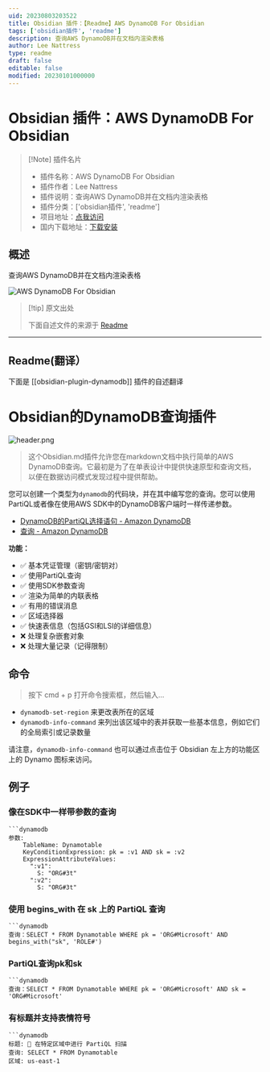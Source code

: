 ```yaml
---
uid: 20230803203522
title: Obsidian 插件：【Readme】AWS DynamoDB For Obsidian
tags: ['obsidian插件', 'readme']
description: 查询AWS DynamoDB并在文档内渲染表格
author: Lee Nattress
type: readme
draft: false
editable: false
modified: 20230101000000
---
```


# Obsidian 插件：AWS DynamoDB For Obsidian

> [!Note] 插件名片
> - 插件名称：AWS DynamoDB For Obsidian
> - 插件作者：Lee Nattress
> - 插件说明：查询AWS DynamoDB并在文档内渲染表格
> - 插件分类：['obsidian插件', 'readme']
> - 项目地址：[点我访问](https://github.com/leenattress/obsidian-plugin-dynamodb)
> - 国内下载地址：[下载安装](https://pkmer.cn/products/plugin/pluginMarket/?obsidian-plugin-dynamodb)

## 概述

查询AWS DynamoDB并在文档内渲染表格

![AWS DynamoDB For Obsidian](https://cdn.pkmer.cn/covers/obsidian-plugin-dynamodb.png!pkmer)

> [!tip] 原文出处
> 
>下面自述文件的来源于 [Readme](https://ghproxy.net/https://raw.githubusercontent.com/leenattress/obsidian-plugin-dynamodb/main/README.md)
> 

---

## Readme(翻译）

下面是 [[obsidian-plugin-dynamodb]] 插件的自述翻译


# Obsidian的DynamoDB查询插件

![header.png](header.png)

> 这个Obsidian.md插件允许您在markdown文档中执行简单的AWS DynamoDB查询。它最初是为了在单表设计中提供快速原型和查询文档，以便在数据访问模式发现过程中提供帮助。

您可以创建一个类型为`dynamodb`的代码块，并在其中编写您的查询。您可以使用PartiQL或者像在使用AWS SDK中的DynamoDB客户端时一样传递参数。

- [DynamoDB的PartiQL选择语句 - Amazon DynamoDB](https://docs.aws.amazon.com/amazondynamodb/latest/developerguide/ql-reference.select.html)
- [查询 - Amazon DynamoDB](https://docs.aws.amazon.com/amazondynamodb/latest/APIReference/API_Query.html)

**功能：**
- ✅ 基本凭证管理（密钥/密钥对）
- ✅ 使用PartiQL查询
- ✅ 使用SDK参数查询
- ✅ 渲染为简单的内联表格
- ✅ 有用的错误消息
- ✅ 区域选择器
- ✅ 快速表信息（包括GSI和LSI的详细信息）
- ❌ 处理复杂嵌套对象
- ❌ 处理大量记录（记得限制）

## 命令

> 按下 cmd + p 打开命令搜索框，然后输入...

- `dynamodb-set-region` 来更改表所在的区域
- `dynamodb-info-command` 来列出该区域中的表并获取一些基本信息，例如它们的全局索引或记录数量

请注意，`dynamodb-info-command` 也可以通过点击位于 Obsidian 左上方的功能区上的 Dynamo 图标来访问。

## 例子

### 像在SDK中一样带参数的查询
```
```dynamodb
参数:
	TableName: Dynamotable
	KeyConditionExpression: pk = :v1 AND sk = :v2
	ExpressionAttributeValues:
	  ":v1":
	    S: "ORG#3t"
	  ":v2":
	    S: "ORG#3t"
```

### 使用 begins_with 在 sk 上的 PartiQL 查询
```
```dynamodb
查询：SELECT * FROM Dynamotable WHERE pk = 'ORG#Microsoft' AND begins_with("sk", 'ROLE#') 
```

### PartiQL查询pk和sk
```
```dynamodb
查询：SELECT * FROM Dynamotable WHERE pk = 'ORG#Microsoft' AND sk = 'ORG#Microsoft'
```

### 有标题并支持表情符号
```
```dynamodb
标题: 🍏 在特定区域中进行 PartiQL 扫描
查询: SELECT * FROM Dynamotable
区域: us-east-1
```




